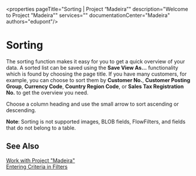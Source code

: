 <properties
	pageTitle="Sorting | Project “Madeira”"
        description="Welcome to Project "Madeira"" 
        services="" 
        documentationCenter="Madeira"
        authors="edupont"/>
    
# Sorting
The sorting function makes it easy for you to get a quick overview of your data. A sorted list can be saved using the **Save View As…** functionality which is found by choosing the page title. If you have many customers, for example, you can choose to sort them by **Customer No.**, **Customer Posting Group**, **Currency Code**, **Country Region Code**, or **Sales Tax Registration No.** to get the overview you need.

Choose a column heading and use the small arrow to sort ascending or descending.  

**Note**: Sorting is not supported images, BLOB fields, FlowFilters, and fields that do not belong to a table.

## See Also
[Work with Project "Madeira"](ui-work-product.md)  
[Entering Criteria in Filters](ui-enter-criteria-filters.md)

